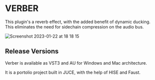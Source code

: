 # VERBER 

This plugin's a reverb effect, with the added benefit of dynamic ducking. This eliminates the need for sidechain compression on the audio bus.

![Screenshot 2023-01-22 at 18 18 15](https://user-images.githubusercontent.com/81882275/218890092-4c61c69a-0c96-476e-84d3-6e0dd08035ac.png)

## Release Versions

Verber is available as VST3 and AU for Windows and Mac architecture.

It is a portolio project built in JUCE, with the help of HISE and Faust.


